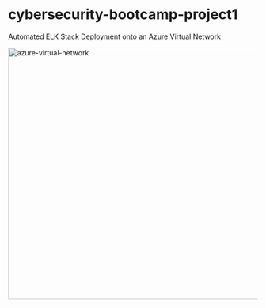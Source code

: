 # cybersecurity-bootcamp-project1
Automated ELK Stack Deployment onto an Azure Virtual Network

<img width="509" alt="azure-virtual-network" src="https://user-images.githubusercontent.com/38640938/169173031-4b86a842-111d-4053-9a5c-1e8653a48f3c.png">
